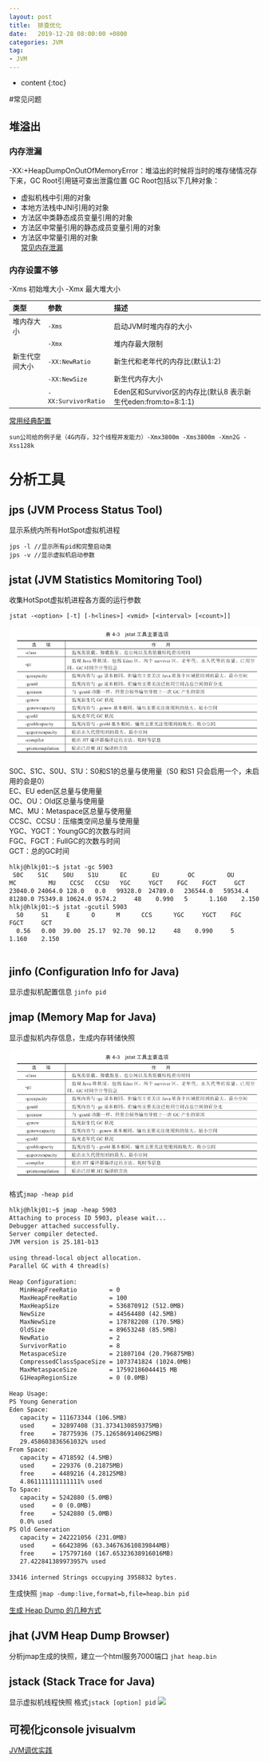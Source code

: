 ```yaml
---
layout: post
title:  排查优化
date:   2019-12-28 08:00:00 +0800
categories: JVM
tag:
- JVM
---
```

* content
{:toc}

#常见问题
## 堆溢出
### 内存泄漏
-XX:+HeapDumpOnOutOfMemoryError：堆溢出的时候将当时的堆存储情况存下来，GC Root引用链可查出泄露位置
GC Root包括以下几种对象：   
* 虚拟机栈中引用的对象   
* 本地方法栈中JNI引用的对象   
* 方法区中类静态成员变量引用的对象   
* 方法区中常量引用的静态成员变量引用的对象   
* 方法区中常量引用的对象   
[常见内存泄漏](https://www.javazhiyin.com/26071.html)

### 内存设置不够
-Xms 初始堆大小 -Xmx 最大堆大小

|**类型**|**参数**|**描述**|
|:----|:----|:----|
|堆内存大小|`-Xms`|启动JVM时堆内存的大小|
| |`-Xmx`|堆内存最大限制|
|新生代空间大小|`-XX:NewRatio`|新生代和老年代的内存比(默认1:2)|
| |`-XX:NewSize`|新生代内存大小|
| |`-XX:SurvivorRatio`|Eden区和Survivor区的内存比(默认8 表示新生代eden:from:to=8:1:1)|

[常用经典配置](https://blog.csdn.net/RickyIT/article/details/53895060)

``sun公司给的例子是（4G内存，32个线程并发能力）-Xmx3800m -Xms3800m -Xmn2G -Xss128k``

# 分析工具
## jps (JVM Process Status Tool)
显示系统内所有HotSpot虚拟机进程
```
jps -l //显示所有pid和完整启动类
jps -v //显示虚拟机启动参数
```

## jstat (JVM Statistics Momitoring Tool)
收集HotSpot虚拟机进程各方面的运行参数

```
jstat -<option> [-t] [-h<lines>] <vmid> [<interval> [<count>]]
```

![](/styles/images/java/jstat.png)

S0C、S1C、S0U、S1U：S0和S1的总量与使用量（S0 和S1 只会启用一个，未启用的会是0）   
EC、EU eden区总量与使用量   
OC、OU：Old区总量与使用量   
MC、MU：Metaspace区总量与使用量   
CCSC、CCSU：压缩类空间总量与使用量   
YGC、YGCT：YoungGC的次数与时间   
FGC、FGCT：FullGC的次数与时间   
GCT：总的GC时间   
```
hlkj@hlkj01:~$ jstat -gc 5903
 S0C    S1C    S0U    S1U      EC       EU        OC         OU       MC         MU    CCSC   CCSU   YGC     YGCT    FGC    FGCT     GCT   
23040.0 24064.0 128.0   0.0   99328.0  24789.0   236544.0   59534.4   81280.0 75349.8 10624.0 9574.2     48    0.990   5      1.160    2.150
hlkj@hlkj01:~$ jstat -gcutil 5903
  S0     S1     E      O      M      CCS      YGC     YGCT    FGC    FGCT     GCT   
  0.56   0.00  39.00  25.17  92.70  90.12     48    0.990     5    1.160    2.150
    
```

## jinfo (Configuration Info for Java)
显示虚拟机配置信息
`jinfo pid`

## jmap (Memory Map for Java)
显示虚拟机内存信息，生成内存转储快照

![](/styles/images/java/jmap.png)

格式`jmap -heap pid`
```
hlkj@hlkj01:~$ jmap -heap 5903
Attaching to process ID 5903, please wait...
Debugger attached successfully.
Server compiler detected.
JVM version is 25.181-b13

using thread-local object allocation.
Parallel GC with 4 thread(s)

Heap Configuration:
   MinHeapFreeRatio         = 0
   MaxHeapFreeRatio         = 100
   MaxHeapSize              = 536870912 (512.0MB)
   NewSize                  = 44564480 (42.5MB)
   MaxNewSize               = 178782208 (170.5MB)
   OldSize                  = 89653248 (85.5MB)
   NewRatio                 = 2
   SurvivorRatio            = 8
   MetaspaceSize            = 21807104 (20.796875MB)
   CompressedClassSpaceSize = 1073741824 (1024.0MB)
   MaxMetaspaceSize         = 17592186044415 MB
   G1HeapRegionSize         = 0 (0.0MB)

Heap Usage:
PS Young Generation
Eden Space:
   capacity = 111673344 (106.5MB)
   used     = 32897408 (31.3734130859375MB)
   free     = 78775936 (75.1265869140625MB)
   29.458603836561032% used
From Space:
   capacity = 4718592 (4.5MB)
   used     = 229376 (0.21875MB)
   free     = 4489216 (4.28125MB)
   4.861111111111111% used
To Space:
   capacity = 5242880 (5.0MB)
   used     = 0 (0.0MB)
   free     = 5242880 (5.0MB)
   0.0% used
PS Old Generation
   capacity = 242221056 (231.0MB)
   used     = 66423896 (63.346763610839844MB)
   free     = 175797160 (167.65323638916016MB)
   27.422841389973957% used

33416 interned Strings occupying 3958832 bytes.
````

生成快照
`jmap -dump:live,format=b,file=heap.bin pid`

[生成 Heap Dump 的几种方式](https://blog.csdn.net/jijianshuai/article/details/79128033)

## jhat (JVM Heap Dump Browser)
分析jmap生成的快照，建立一个html服务7000端口
`jhat heap.bin`

## jstack (Stack Trace for Java)
显示虚拟机线程快照
格式`jstack [option] pid`
![](/styles/images/java/jstack.png)

## 可视化jconsole jvisualvm

[JVM调优实践](https://blog.wangqi.love/articles/Java/JVM%E8%B0%83%E4%BC%98%E5%AE%9E%E8%B7%B5.html)

